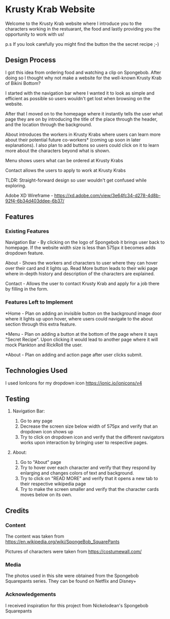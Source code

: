 # Krusty Krab Website

Welcome to the Krusty Krab website where I introduce you to the characters working in the restuarant, the food and lastly providing you the opportunity to work with us!

p.s If you look carefully you might find the button the the secret recipe ;-)

<!-- One or two paragraphs providing an overview of your project. Tell us about your project.

Essentially, this part is your sales pitch. -->

## Design Process

I got this idea from ordering food and watching a clip on Spongebob. After doing so I thought why not make a website for the well-known Krusty Krab of Bikini Bottom?

I started with the navigation bar where I wanted it to look as simple and efficient as possible so users wouldn't get lost when browsing on the website.

After that I moved on to the homepage where it instantly tells the user what page they are on by introducing the title of the place through the header, and the location through the background.

About introduces the workers in Krusty Krabs where users can learn more about their potential future co-workers\* (coming up soon in later explanations). I also plan to add buttons so users could click on it to learn more about the characters beyond what is shown.

Menu shows users what can be ordered at Krusty Krabs

Contact allows the users to apply to work at Krusty Krabs

TLDR: Straight-forward design so user wouldn't get confused while exploring.

Adobe XD Wireframe - https://xd.adobe.com/view/3e64fc34-d278-4d8b-92f4-6b34d403ddee-6b37/

<!-- Provide us insights about your design process, focusing on who this website is for, what it is that they want to achieve and how your project is the best way to help them achieve these things.

In particular, as part of this section we recommend that you provide a list of User Stories, with the following general structure:
- As a user type, I want to perform an action, so that I can achieve a goal.

This section is also where you would share links to any wireframes, mockups, diagrams etc. that you created as part of the design process.
These files should themselves either be included as a pdf file in the project itself (in an separate directory)
Include the Adobe XD wireframe as a folder. You can include the XD share url.  -->

## Features

<!-- In this section, you should go over the different parts of your project, and describe each in a sentence or so. -->

### Existing Features

Navigation Bar - By clicking on the logo of Spongebob it brings user back to homepage. If the website width size is less than 575px it becomes adds dropdown feature.

About - Shows the workers and characters to user where they can hover over their card and it lights up. Read More button leads to their wiki page where in-depth history and description of the characters are explained.

Contact - Allows the user to contact Krusty Krab and apply for a job there by filling in the form.

<!-- - Feature 1 - allows users X to achieve Y, by having them fill out Z
- ...

In addition, you may also use this section to discuss plans for additional features to be implemented in the future: -->

### Features Left to Implement

\*Home - Plan on adding an invisible button on the background image door where it lights up upon hover, where users could navigate to the about section through this extra feature.

\*Menu - Plan on adding a button at the bottom of the page where it says "Secret Recipe". Upon clicking it would lead to another page where it will mock Plankton and RickRoll the user.

\*About - Plan on adding and action page after user clicks submit.

<!-- - Another feature idea -->

## Technologies Used

I used IonIcons for my dropdown icon
https://ionic.io/ionicons/v4

<!-- In this section, you should mention all of the languages, frameworks, libraries, and any other tools that you have used to construct this project. For each, provide its name, a link to its official site and a short sentence of why it was used.

- [JQuery](https://jquery.com)
    - The project uses **JQuery** to simplify DOM manipulation. -->

## Testing

1. Navigation Bar:

   1. Go to any page
   2. Decrease the screen size below width of 575px and verify that an dropdown icon shows up
   3. Try to click on dropdown icon and verify that the different navigators works upon interaction by bringing user to respective pages.

2. About:
   1. Go to "About" page
   2. Try to hover over each character and verify that they respond by enlarging and changes colors of text and background.
   3. Try to click on "READ MORE" and verify that it opens a new tab to their respective wikipedia page
   4. Try to make the screen smaller and verify that the character cards moves below on its own.

<!-- For any scenarios that have not been automated, test the user stories manually and provide as much detail as is relevant. A particularly useful form for describing your testing process is via scenarios, such as:

1. Contact form:
    1. Go to the "Contact Us" page
    2. Try to submit the empty form and verify that an error message about the required fields appears
    3. Try to submit the form with an invalid email address and verify that a relevant error message appears
    4. Try to submit the form with all inputs valid and verify that a success message appears.

In addition, you should mention in this section how your project looks and works on different browsers and screen sizes.

You should also mention in this section any interesting bugs or problems you discovered during your testing, even if you haven't addressed them yet.

If this section grows too long, you may want to split it off into a separate file and link to it from here. -->

## Credits

### Content

The content was taken from https://en.wikipedia.org/wiki/SpongeBob_SquarePants

Pictures of characters were taken from https://costumewall.com/

<!-- - The text for section Y was copied from the [Wikipedia article Z](https://en.wikipedia.org/wiki/Z) -->

### Media

The photos used in this site were obtained from the Spongebob Squarepants series. They can be found on Netflix and Disney+

<!-- - The photos used in this site were obtained from ... -->

### Acknowledgements

I received inspiration for this project from Nickelodean's Spongebob Squarepants

<!-- - I received inspiration for this project from X -->
